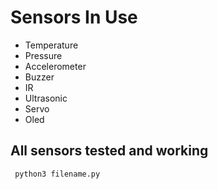 # Sensors In Use
- Temperature
- Pressure
- Accelerometer
- Buzzer
- IR
- Ultrasonic
- Servo
- Oled

## All sensors tested and working
``` python3 filename.py```
